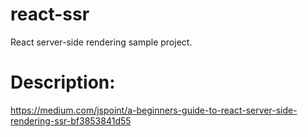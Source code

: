 # react-ssr
React server-side rendering sample project.

# Description:
https://medium.com/jspoint/a-beginners-guide-to-react-server-side-rendering-ssr-bf3853841d55
